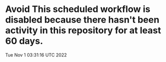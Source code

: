 # Avoid This scheduled workflow is disabled because there hasn't been activity in this repository for at least 60 days.
Tue Nov  1 03:31:16 UTC 2022
